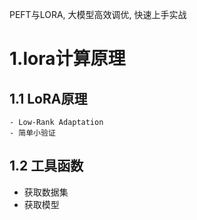 PEFT与LORA, 大模型高效调优, 快速上手实战

# 1.lora计算原理
## 1.1 LoRA原理
    - Low-Rank Adaptation
    - 简单小验证
## 1.2 工具函数
  - 获取数据集
  - 获取模型